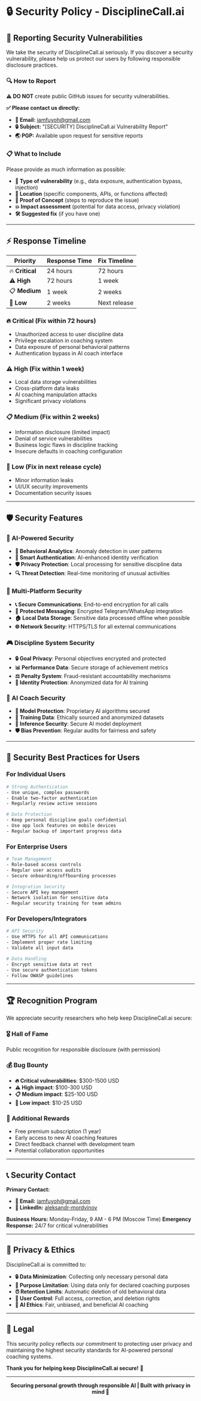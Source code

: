 # 🔒 Security Policy - DisciplineCall.ai

## 🚨 **Reporting Security Vulnerabilities**

We take the security of DisciplineCall.ai seriously. If you discover a security vulnerability, please help us protect our users by following responsible disclosure practices.

### **🔍 How to Report**

**⚠️ DO NOT** create public GitHub issues for security vulnerabilities.

**✅ Please contact us directly:**
- **📧 Email:** iamfuyoh@gmail.com
- **🔒 Subject:** "[SECURITY] DisciplineCall.ai Vulnerability Report"
- **🌏 PGP:** Available upon request for sensitive reports

### **📋 What to Include**
Please provide as much information as possible:
- **🎯 Type of vulnerability** (e.g., data exposure, authentication bypass, injection)
- **📍 Location** (specific components, APIs, or functions affected)
- **🔬 Proof of Concept** (steps to reproduce the issue)
- **💥 Impact assessment** (potential for data access, privacy violation)
- **🛠️ Suggested fix** (if you have one)

---

## ⚡ **Response Timeline**

| Priority | Response Time | Fix Timeline |
|----------|---------------|--------------|
| 🔥 **Critical** | 24 hours | 72 hours |
| ⚠️ **High** | 72 hours | 1 week |
| 📋 **Medium** | 1 week | 2 weeks |
| 📝 **Low** | 2 weeks | Next release |

### **🔥 Critical (Fix within 72 hours)**
- Unauthorized access to user discipline data
- Privilege escalation in coaching system
- Data exposure of personal behavioral patterns
- Authentication bypass in AI coach interface

### **⚠️ High (Fix within 1 week)**
- Local data storage vulnerabilities
- Cross-platform data leaks
- AI coaching manipulation attacks
- Significant privacy violations

### **📋 Medium (Fix within 2 weeks)**
- Information disclosure (limited impact)
- Denial of service vulnerabilities
- Business logic flaws in discipline tracking
- Insecure defaults in coaching configuration

### **📝 Low (Fix in next release cycle)**
- Minor information leaks
- UI/UX security improvements
- Documentation security issues

---

## 🛡️ **Security Features**

### **🎯 AI-Powered Security**
- **🧠 Behavioral Analytics**: Anomaly detection in user patterns
- **🔐 Smart Authentication**: AI-enhanced identity verification
- **🛡️ Privacy Protection**: Local processing for sensitive discipline data
- **🔍 Threat Detection**: Real-time monitoring of unusual activities

### **📱 Multi-Platform Security**
- **📞 Secure Communications**: End-to-end encryption for all calls
- **💬 Protected Messaging**: Encrypted Telegram/WhatsApp integration
- **🏠 Local Data Storage**: Sensitive data processed offline when possible
- **🌐 Network Security**: HTTPS/TLS for all external communications

### **🎮 Discipline System Security**
- **🔒 Goal Privacy**: Personal objectives encrypted and protected
- **📊 Performance Data**: Secure storage of achievement metrics
- **⚖️ Penalty System**: Fraud-resistant accountability mechanisms
- **👤 Identity Protection**: Anonymized data for AI training

### **🤖 AI Coach Security**
- **🧠 Model Protection**: Proprietary AI algorithms secured
- **📝 Training Data**: Ethically sourced and anonymized datasets
- **🔐 Inference Security**: Secure AI model deployment
- **🛡️ Bias Prevention**: Regular audits for fairness and safety

---

## 🔧 **Security Best Practices for Users**

### **For Individual Users**
```bash
# Strong Authentication
- Use unique, complex passwords
- Enable two-factor authentication
- Regularly review active sessions

# Data Protection
- Keep personal discipline goals confidential
- Use app lock features on mobile devices
- Regular backup of important progress data
```

### **For Enterprise Users**
```bash
# Team Management
- Role-based access controls
- Regular user access audits
- Secure onboarding/offboarding processes

# Integration Security
- Secure API key management
- Network isolation for sensitive data
- Regular security training for team admins
```

### **For Developers/Integrators**
```bash
# API Security
- Use HTTPS for all API communications
- Implement proper rate limiting
- Validate all input data

# Data Handling
- Encrypt sensitive data at rest
- Use secure authentication tokens
- Follow OWASP guidelines
```

---

## 🏆 **Recognition Program**

We appreciate security researchers who help keep DisciplineCall.ai secure:

### **🎖️ Hall of Fame**
Public recognition for responsible disclosure (with permission)

### **💰 Bug Bounty**
- **🔥 Critical vulnerabilities**: $300-1500 USD
- **⚠️ High impact**: $100-300 USD  
- **📋 Medium impact**: $25-100 USD
- **📝 Low impact**: $10-25 USD

### **🎁 Additional Rewards**
- Free premium subscription (1 year)
- Early access to new AI coaching features
- Direct feedback channel with development team
- Potential collaboration opportunities

---

## 📞 **Security Contact**

**Primary Contact:**
- **📧 Email:** iamfuyoh@gmail.com
- **💼 LinkedIn:** [aleksandr-mordvinov](https://www.linkedin.com/in/aleksandr-mordvinov-3bb853325/)

**Business Hours:** Monday-Friday, 9 AM - 6 PM (Moscow Time)
**Emergency Response:** 24/7 for critical vulnerabilities

---

## 📄 **Privacy & Ethics**

DisciplineCall.ai is committed to:
- **🔒 Data Minimization**: Collecting only necessary personal data
- **🎯 Purpose Limitation**: Using data only for declared coaching purposes
- **⏰ Retention Limits**: Automatic deletion of old behavioral data
- **👤 User Control**: Full access, correction, and deletion rights
- **🤖 AI Ethics**: Fair, unbiased, and beneficial AI coaching

---

## 📄 **Legal**

This security policy reflects our commitment to protecting user privacy and maintaining the highest security standards for AI-powered personal coaching systems.

**Thank you for helping keep DisciplineCall.ai secure!** 🙏

---

<div align="center">

**Securing personal growth through responsible AI | Built with privacy in mind 🤖**

</div>
